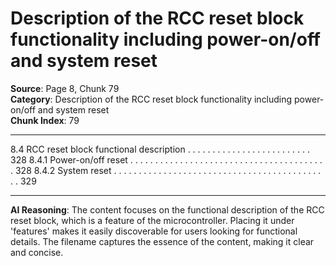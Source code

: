 # Description of the RCC reset block functionality including power-on/off and system reset

**Source**: Page 8, Chunk 79  
**Category**: Description of the RCC reset block functionality including power-on/off and system reset  
**Chunk Index**: 79

---

8.4 RCC reset block functional description . . . . . . . . . . . . . . . . . . . . . . . . . 328
8.4.1 Power-on/off reset . . . . . . . . . . . . . . . . . . . . . . . . . . . . . . . . . . . . . . . . 328
8.4.2 System reset . . . . . . . . . . . . . . . . . . . . . . . . . . . . . . . . . . . . . . . . . . . . 329

---

**AI Reasoning**: The content focuses on the functional description of the RCC reset block, which is a feature of the microcontroller. Placing it under 'features' makes it easily discoverable for users looking for functional details. The filename captures the essence of the content, making it clear and concise.
